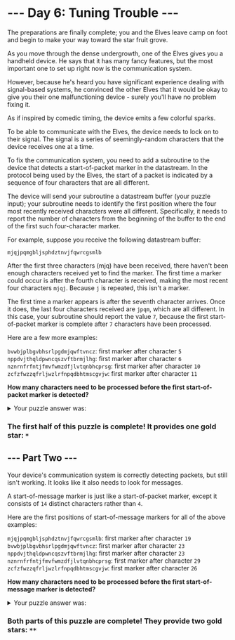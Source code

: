 # --- Day 6: Tuning Trouble ---

The preparations are finally complete; you and the Elves leave camp on foot and begin to make your way toward the star fruit grove.

As you move through the dense undergrowth, one of the Elves gives you a handheld device. He says that it has many fancy features, but the most important one to set up right now is the communication system.

However, because he's heard you have significant experience dealing with signal-based systems, he convinced the other Elves that it would be okay to give you their one malfunctioning device - surely you'll have no problem fixing it.

As if inspired by comedic timing, the device emits a few colorful sparks.

To be able to communicate with the Elves, the device needs to lock on to their signal. The signal is a series of seemingly-random characters that the device receives one at a time.

To fix the communication system, you need to add a subroutine to the device that detects a start-of-packet marker in the datastream. In the protocol being used by the Elves, the start of a packet is indicated by a sequence of four characters that are all different.

The device will send your subroutine a datastream buffer (your puzzle input); your subroutine needs to identify the first position where the four most recently received characters were all different. Specifically, it needs to report the number of characters from the beginning of the buffer to the end of the first such four-character marker.

For example, suppose you receive the following datastream buffer:

```
mjqjpqmgbljsphdztnvjfqwrcgsmlb
```

After the first three characters (mjq) have been received, there haven't been enough characters received yet to find the marker. The first time a marker could occur is after the fourth character is received, making the most recent four characters `mjqj`. Because `j` is repeated, this isn't a marker.

The first time a marker appears is after the seventh character arrives. Once it does, the last four characters received are `jpqm`, which are all different. In this case, your subroutine should report the value `7`, because the first start-of-packet marker is complete after `7` characters have been processed.

Here are a few more examples:

`bvwbjplbgvbhsrlpgdmjqwftvncz`: first marker after character `5`<br>
`nppdvjthqldpwncqszvftbrmjlhg`: first marker after character `6`<br>
`nznrnfrfntjfmvfwmzdfjlvtqnbhcprsg`: first marker after character `10`<br>
`zcfzfwzzqfrljwzlrfnpqdbhtmscgvjw`: first marker after character `11`

**How many characters need to be processed before the first start-of-packet marker is detected?**

<details><summary>Your puzzle answer was:</summary>
  
  `1343`

</details>

### The first half of this puzzle is complete! It provides one gold star: `*`

## --- Part Two ---

Your device's communication system is correctly detecting packets, but still isn't working. It looks like it also needs to look for messages.

A start-of-message marker is just like a start-of-packet marker, except it consists of `14` distinct characters rather than `4`.

Here are the first positions of start-of-message markers for all of the above examples:

`mjqjpqmgbljsphdztnvjfqwrcgsmlb`: first marker after character `19`<br>
`bvwbjplbgvbhsrlpgdmjqwftvncz`: first marker after character `23`<br>
`nppdvjthqldpwncqszvftbrmjlhg`: first marker after character `23`<br>
`nznrnfrfntjfmvfwmzdfjlvtqnbhcprsg`: first marker after character `29`<br>
`zcfzfwzzqfrljwzlrfnpqdbhtmscgvjw`: first marker after character `26`<br>

**How many characters need to be processed before the first start-of-message marker is detected?**

<details><summary>Your puzzle answer was:</summary>
  
  `2193`

</details>

### Both parts of this puzzle are complete! They provide two gold stars: `**`
